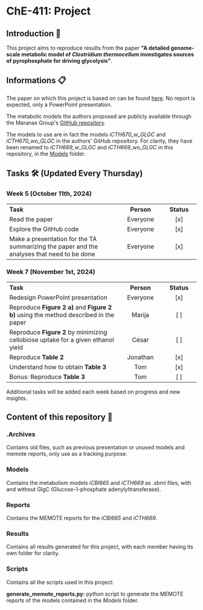 <h1>ChE-411: Project</h1>

<h2>Introduction 🌟</h2>
<p>This project aims to reproduce results from the paper <strong>"A detailed genome-scale metabolic model of <em>Clostridium thermocellum</em> investigates sources of pyrophosphate for driving glycolysis"</strong>.</p>

<h2>Informations 📋</h2>
<p>The paper on which this project is based on can be found <a href="Paper.pdf">here</a>. No report is expected, only a PowerPoint presentation.
<p>The metabolic models the authors proposed are publicly available through the Maranas Group's <a href="https://github.com/maranasgroup/iCTH669">GitHub repository</a>.
<p>The models to use are in fact the models <i>iCTH670_w_GLGC</i> and <i>iCTH670_wo_GLGC</i> in the authors' GitHub repository. For clarity, they have been renamed to <i>iCTH669_w_GLGC</i> and <i>iCTH669_wo_GLGC</i> in this repository, in the <a href="Models">Models</a> folder.</p>

<h2>Tasks 🛠️ (Updated Every Thursday)</h2>

<h3>Week 5 (October 11th, 2024)</h3>

<table>
  <tr>
    <th width="1500"; align="left">Task</th>
    <th width="250">Person</th>
    <th width="250"">Status</th>
  </tr>
  <tr>
    <td>Read the paper</td>
    <td align="center">Everyone</td>
    <td align="center">[x]</td>
  </tr>
  <tr>
    <td>Explore the GitHub code</td>
    <td align="center">Everyone</td>
    <td align="center">[x]</td>
  </tr>
  <tr>
    <td>Make a presentation for the TA summarizing the paper and the analyses that need to be done</td>
    <td align="center">Everyone</td>
    <td align="center">[x]</td>
  </tr>
</table>

<h3>Week 7 (November 1st, 2024)</h3>

<table>
  <tr>
    <th width="1500"; align="left">Task</th>
    <th width="250">Person</th>
    <th width="250">Status</th>
  </tr>
  <tr>
    <td>Redesign PowerPoint presentation</td>
    <td align="center">Everyone</td>
    <td align="center">[x]</td>
  </tr>
  <tr>
    <td>Reproduce <b>Figure 2 a)</b> and <b>Figure 2 b)</b> using the method described in the paper</td>
    <td align="center">Marija</td>
    <td align="center">[ ]</td>
  </tr>
  <tr>
    <td>Reproduce <b>Figure 2</b> by minimizing cellobiose uptake for a given ethanol yield</td>
    <td align="center">César</td>
    <td align="center">[ ]</td>
  </tr>
  <tr>
    <td>Reproduce <b>Table 2</b></td>
    <td align="center">Jonathan</td>
    <td align="center">[x]</td>
  </tr>
  <tr>
    <td>Understand how to obtain <b>Table 3</b></td>
    <td align="center">Tom</td>
    <td align="center">[x]</td>
  </tr>
  <tr>
    <td>Bonus: Reproduce <b>Table 3</b></td>
    <td align="center">Tom</td>
    <td align="center">[ ]</td>
  </tr>
</table>

<p>Additional tasks will be added each week based on progress and new insights.</p>

<h2>Content of this repository 📂</h2>
<h3>.Archives</h3>
<p>Contains old files, such as previous presentation or unused models and memote reports, only use as a tracking purpose.</p>

<h3>Models</h3>
<p>Contains the metabolism models <i>iCBI665</i> and <i>iCTH669</i> as .sbml files, with and without GlgC (Glucose-1-phosphate adenylyltransferase).</p>

<h3>Reports</h3>
<p>Contains the MEMOTE reports for the <i>iCBI665</i> and <i>iCTH669</i>.</p>

<h3>Results</h3>
<p>Contains all results generated for this project, with each member having its own folder for clarity.</p>

<h3>Scripts</h3>
<p>Contains all the scripts used in this project:</p>
<p><b>generate_memote_reports.py:</b> python script to generate the MEMOTE reports of the models contained in the <i>Models</i> folder.</p>
